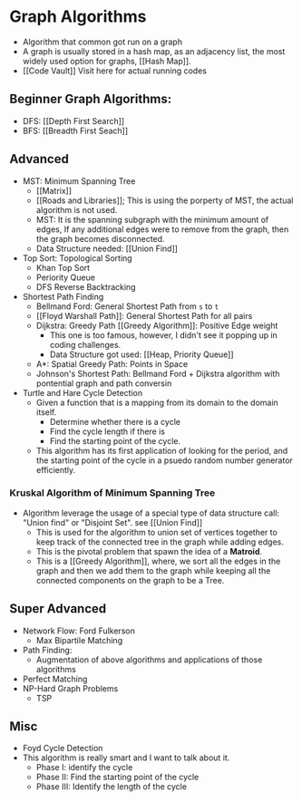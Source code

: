 # Graph Algorithms

* Algorithm that common got run on a graph
* A graph is usually stored in a hash map, as an adjacency list, the most widely used option for graphs, [[Hash Map]]. 
* [[Code Vault]] Visit here for actual running codes

## Beginner Graph Algorithms:
* DFS: [[Depth First Search]]
* BFS:  [[Breadth First Seach]]


## Advanced
* MST: Minimum Spanning Tree 
	* [[Matrix]]
	* [[Roads and Libraries]]; This is using the porperty of MST, the actual algorithm is not used. 
	* MST: It is the spanning subgraph with the minimum amount of edges, If any additional edges were to remove from the graph, then the graph becomes disconnected.
	* Data Structure needed: [[Union Find]]
* Top Sort: Topological Sorting
	* Khan Top Sort
	* Periority Queue 
	* DFS Reverse Backtracking
* Shortest Path Finding
	* Bellmand Ford: General Shortest Path from `s` to `t`
	* [[Floyd Warshall Path]]: General Shortest Path for all pairs
	* Dijkstra: Greedy Path [[Greedy Algorithm]]: Positive Edge weight
		* This one is too famous, however, I didn't see it popping up in coding challenges.
		* Data Structure got used: [[Heap, Priority Queue]]
	* A*: Spatial Greedy Path: Points in Space
	* Johnson's Shortest Path: Bellmand Ford + Dijkstra algorithm with pontential graph and path conversin
* Turtle and Hare Cycle Detection
	* Given a function that is a mapping from its domain to the domain itself. 
		* Determine whether there is a cycle
		* Find the cycle length if there is
		* Find the starting point of the cycle. 
	* This algorithm has its first application of looking for the period, and the starting point of the cycle in a psuedo random number generator efficiently. 

### Kruskal Algorithm of Minimum Spanning Tree
* Algorithm leverage the usage of a special type of data structure call: "Union find" or "Disjoint Set". see [[Union Find]]
	* This is used for the algorithm to union set of vertices together to keep track of the connected tree in the graph while adding edges. 
	* This is the pivotal problem that spawn the idea of a **Matroid**. 
	* This is a [[Greedy Algorithm]], where, we sort all the edges in the graph and then we add them to the graph while keeping all the connected components on the graph to be a Tree.

## Super Advanced
* Network Flow: Ford Fulkerson
	* Max Bipartile Matching
* Path Finding: 
	* Augmentation of above algorithms and applications of those algorithms 
* Perfect Matching
* NP-Hard Graph Problems
	* TSP


## Misc

* Foyd Cycle Detection
* This algorithm is really smart and I want to talk about it. 
	* Phase I: identify the cycle
	* Phase II: Find the starting point of the cycle
	* Phase III: Identify the length of the cycle
